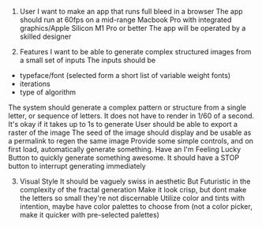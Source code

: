 1. User
I want to make an app that runs full bleed in a browser
The app should run at 60fps on a mid-range Macbook Pro with integrated graphics/Apple Silicon M1 Pro or better
The app will be operated by a skilled designer

2. Features
I want to be able to generate complex structured images from a small set of inputs
The inputs should be 
- typeface/font (selected form a short list of variable weight fonts)
- iterations
- type of algorithm

The system should generate a complex pattern or structure from a single letter, or sequence of letters.
It does not have to render in 1/60 of a second. It's okay if it takes up to 1s to generate
User should be able to export a raster of the image
The seed of the image should display and be usable as a permalink to regen the same image
Provide some simple controls, and on first load, automatically generate something.
Have an I'm Feeling Lucky Button to quickly generate something awesome.
It should have a STOP button to interrupt generating immediately 

3. Visual Style
It should be vaguely swiss in aesthetic
But Futuristic in the complexity of the fractal generation
Make it look crisp, but dont make the letters so small they're not discernable
Utilize color and tints with intention, maybe have color palettes to choose from (not a color picker, make it quicker with pre-selected palettes)
